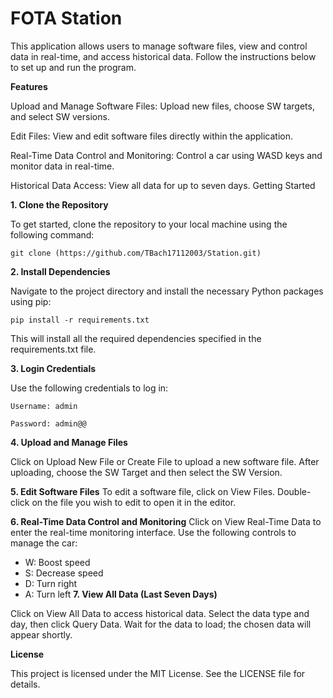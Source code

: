 
# FOTA Station

This application allows users to manage software files, view and control data in real-time, and access historical data. Follow the instructions below to set up and run the program.

**Features**

Upload and Manage Software Files: Upload new files, choose SW targets, and select SW versions.

Edit Files: View and edit software files directly within the application.

Real-Time Data Control and Monitoring: Control a car using WASD keys and monitor data in real-time.

Historical Data Access: View all data for up to seven days.
Getting Started

**1. Clone the Repository**

To get started, clone the repository to your local machine using the following command:

```
git clone (https://github.com/TBach17112003/Station.git)
```
**2. Install Dependencies**

Navigate to the project directory and install the necessary Python packages using pip:

```
pip install -r requirements.txt
```
This will install all the required dependencies specified in the requirements.txt file.

**3. Login Credentials**

Use the following credentials to log in:

```
Username: admin

Password: admin@@
```

**4. Upload and Manage Files**

Click on Upload New File or Create File to upload a new software file.
After uploading, choose the SW Target and then select the SW Version.

**5. Edit Software Files**
To edit a software file, click on View Files.
Double-click on the file you wish to edit to open it in the editor.

**6. Real-Time Data Control and Monitoring**
Click on View Real-Time Data to enter the real-time monitoring interface.
Use the following controls to manage the car:
- W: Boost speed
- S: Decrease speed
- D: Turn right
- A: Turn left
**7. View All Data (Last Seven Days)**

Click on View All Data to access historical data.
Select the data type and day, then click Query Data.
Wait for the data to load; the chosen data will appear shortly.

**License**

This project is licensed under the MIT License. See the LICENSE file for details.
